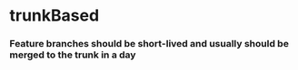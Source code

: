 # trunkBased

### Feature branches should be short-lived and usually should be merged to the trunk in a day